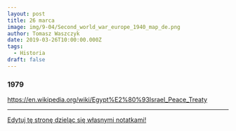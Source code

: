 ```yaml
---
layout: post
title: 26 marca
image: img/9-04/Second_world_war_europe_1940_map_de.png
author: Tomasz Waszczyk
date: 2019-03-26T10:00:00.000Z
tags:
  - Historia
draft: false
---
```


### 1979

https://en.wikipedia.org/wiki/Egypt%E2%80%93Israel_Peace_Treaty

---

<a href="https://github.com/TomaszWaszczyk/historia.waszczyk.com/edit/master/src/content/march-26.md" target="_blank">Edytuj tę stronę dzieląc się własnymi notatkami!</a>
